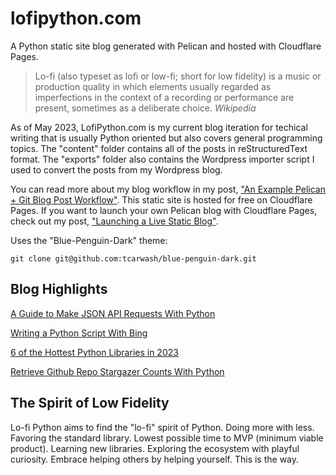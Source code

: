 # lofipython.com
A Python static site blog generated with Pelican and hosted with Cloudflare Pages.

> Lo-fi (also typeset as lofi or low-fi; short for low fidelity) is a music or production quality in which elements usually regarded as imperfections in the context of a recording or performance are present, sometimes as a deliberate choice. *Wikipedia*

As of May 2023, LofiPython.com is my current blog iteration for techical writing that is usually Python oriented but also covers general programming topics. The "content" folder contains all of the posts in reStructuredText format. The "exports" folder also contains the Wordpress importer script I used to convert the posts from my Wordpress blog.

You can read more about my blog workflow in my post, ["An Example Pelican + Git Blog Post Workflow"](https://lofipython.com/an-example-pelican-git-blog-post-workflow). This static site is hosted for free on Cloudflare Pages. If you want to launch your own Pelican blog with Cloudflare Pages, check out my post, ["Launching a Live Static Blog"](https://lofipython.com/launching-a-live-static-blog-via-pelican-github-and-cloudflare-pages).

Uses the "Blue-Penguin-Dark" theme: 

```git clone git@github.com:tcarwash/blue-penguin-dark.git```


## Blog Highlights

[A Guide to Make JSON API Requests With Python](https://lofipython.com/how-to-make-json-requests-with-python)

[Writing a Python Script With Bing](https://lofipython.com/using-bing-chatgpt-to-write-a-python-script-for-windows-computer-maintenance)

[6 of the Hottest Python Libraries in 2023](https://lofipython.com/6-of-the-hottest-python-libraries-in-2023)

[Retrieve Github Repo Stargazer Counts With Python](https://lofipython.com/how-to-check-github-repo-star-counts-with-python)


## The Spirit of Low Fidelity

Lo-fi Python aims to find the "lo-fi" spirit of Python. 
Doing more with less. Favoring the standard library. Lowest possible time to MVP (minimum viable product).
Learning new libraries. Exploring the ecosystem with playful curiosity.
Embrace helping others by helping yourself. This is the way.


